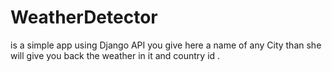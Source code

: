 # WeatherDetector
is a simple app using Django API 	you give here a name of any City than she will give you back the weather in it and country id .

